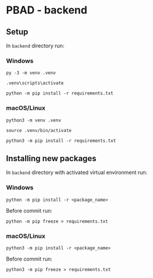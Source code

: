 # PBAD - backend

## Setup

In `backend` directory run:

### Windows

```
py -3 -m venv .venv
```

```
.venv\scripts\activate
```

```
python -m pip install -r requirements.txt
```

### macOS/Linux

```
python3 -m venv .venv
```

```
source .venv/bin/activate
```

```
python3 -m pip install -r requirements.txt
```

## Installing new packages

In `backend` directory with activated virtual environment run:

### Windows

```
python -m pip install -r <package_name>
```

Before commit run:

```
python -m pip freeze > requirements.txt
```

### macOS/Linux

```
python3 -m pip install -r <package_name>
```

Before commit run:

```
python3 -m pip freeze > requirements.txt
```
